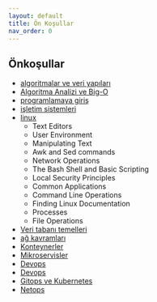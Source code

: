 ```yaml
---
layout: default
title: Ön Koşullar
nav_order: 0
---
```



## Önkoşullar

* [algoritmalar ve veri yapıları](https://www.youtube.com/watch?v=r3uOBb3BM-0&list=PLh9ECzBB8tJN9bckI6FbWB03HkmogKrFT)
* [Algoritma Analizi ve Big-O](https://www.youtube.com/watch?v=3bhBo9YCTpo&list=PLh9ECzBB8tJPTWIUbZjHZMMGuZcpHUv5h)
* [programlamaya giriş](https://www.youtube.com/playlist?list=PLh9ECzBB8tJNzJqD64MAS0SK5IeNCKCzY)
* [işletim sistemleri](https://www.youtube.com/watch?v=r2q_XRKrqHQ&list=PLh9ECzBB8tJO9eiwfQbcA2ThMbUSkbOWf)
* [linux](https://www.youtube.com/watch?v=_Kc9ImFpqro&list=PLh9ECzBB8tJOnxXrUTOqXfurKOZkN4mEY)
  * Text Editors
  * User Environment 
  * Manipulating Text
  * Awk and Sed commands
  * Network Operations
  * The Bash Shell and Basic Scripting
  * Local Security Principles
  * Common Applications
  * Command Line Operations
  * Finding Linux Documentation
  * Processes
  * File Operations
* [Veri tabanı temelleri](https://www.youtube.com/watch?v=pHKZw5EyTi4&list=PLh9ECzBB8tJOS7WQKdeUaAa5fmPLYAouD)
* [ağ kavramları](https://www.youtube.com/playlist?list=PLDUOF2Be-kzn8h0-eI0HSADJsaDDu3IUj)
* [Konteynerler](https://www.youtube.com/watch?v=hUnST9FY39I)
* [Mikroservisler](https://www.youtube.com/watch?v=Jta9jw9kAVc)
* [Devops](https://www.youtube.com/watch?v=LI9FEQyopSg)
* [Devops](https://www.youtube.com/playlist?list=PLAocyzWJktm5nxI97bQaFiiXtWO8tawCC)
* [Gitops ve Kubernetes](https://www.youtube.com/watch?v=Utjni_LbMxc)
* [Netops](https://www.linkedin.com/learning/netops-devops-for-network-engineers-automating-networks/) 


